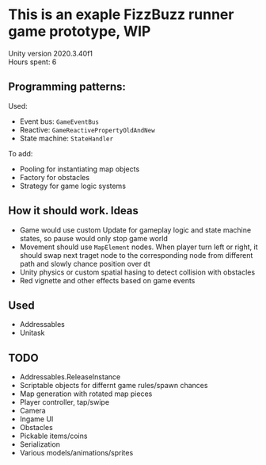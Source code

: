 # This is an exaple FizzBuzz runner game prototype, WIP
Unity version 2020.3.40f1  
Hours spent: 6


## Programming patterns:  
Used:  
 - Event bus: `GameEventBus`  
 - Reactive: `GameReactivePropertyOldAndNew`  
 - State machine: `StateHandler`  

To add:  
 - Pooling for instantiating map objects  
 - Factory for obstacles  
 - Strategy for game logic systems  



## How it should work. Ideas  
 - Game would use custom Update for gameplay logic and state machine states, so pause would only stop game world  
 - Movement should use `MapElement` nodes. When player turn left or right, it should swap next traget node to the corresponding node from different path and slowly chance position over dt  
 - Unity physics or custom spatial hasing to detect collision with obstacles  
 - Red vignette and other effects based on game events  




## Used  
 - Addressables  
 - Unitask  



## TODO  
 - Addressables.ReleaseInstance  
 - Scriptable objects for differnt game rules/spawn chances  
 - Map generation with rotated map pieces  
 - Player controller, tap/swipe  
 - Camera  
 - Ingame UI  
 - Obstacles  
 - Pickable items/coins  
 - Serialization
 - Various models/animations/sprites
